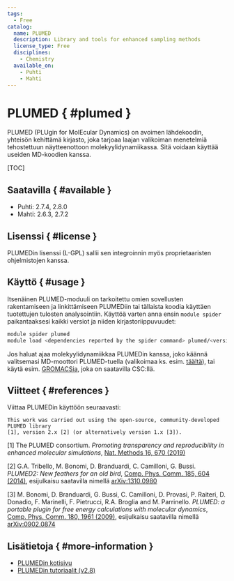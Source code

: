 ```yaml
---
tags:
  - Free
catalog:
  name: PLUMED
  description: Library and tools for enhanced sampling methods
  license_type: Free
  disciplines:
    - Chemistry
  available_on:
    - Puhti
    - Mahti
---
```


# PLUMED { #plumed }

PLUMED (PLUgin for MolEcular Dynamics) on avoimen lähdekoodin, yhteisön kehittämä
kirjasto, joka tarjoaa laajan valikoiman menetelmiä tehostettuun näytteenottoon
molekyylidynamiikassa. Sitä voidaan käyttää useiden MD-koodien kanssa.

[TOC]

## Saatavilla { #available }

-   Puhti: 2.7.4, 2.8.0
-   Mahti: 2.6.3, 2.7.2

## Lisenssi { #license }

PLUMEDin lisenssi (L-GPL) sallii sen integroinnin myös proprietaaristen ohjelmistojen kanssa.

## Käyttö { #usage }

Itsenäinen PLUMED-moduuli on tarkoitettu omien sovellusten rakentamiseen ja linkittämiseen
PLUMEDiin tai tällaista koodia käyttäen tuotettujen tulosten analysointiin. Käyttöä varten
anna ensin `module spider` paikantaaksesi kaikki versiot ja niiden kirjastoriippuvuudet:

```bash
module spider plumed
module load <dependencies reported by the spider command> plumed/<version>
```

Jos haluat ajaa molekyylidynamiikkaa PLUMEDin kanssa, joko käännä valitsemasi MD-moottori
PLUMED-tuella (valikoimaa ks. esim. [täältä](https://www.plumed.org/)), tai käytä esim.
[GROMACSia](gromacs.md), joka on saatavilla CSC:llä.

## Viitteet { #references }

Viittaa PLUMEDin käyttöön seuraavasti:

```text
This work was carried out using the open-source, community-developed PLUMED library 
[1], version 2.x [2] (or alternatively version 1.x [3]).
```

[1] The PLUMED consortium. _Promoting transparency and reproducibility in enhanced
molecular simulations_, [Nat. Methods 16, 670 (2019)](https://doi.org/10.1038/s41592-019-0506-8)

[2] G.A. Tribello, M. Bonomi, D. Branduardi, C. Camilloni, G. Bussi. _PLUMED2: New
feathers for an old bird_, [Comp. Phys. Comm. 185, 604 (2014)](http://doi.org/10.1016/j.cpc.2013.09.018),
esijulkaisu saatavilla nimellä [arXiv:1310.0980](https://arxiv.org/abs/1310.0980)

[3] M. Bonomi, D. Branduardi, G. Bussi, C. Camilloni, D. Provasi, P. Raiteri,
D. Donadio, F. Marinelli, F. Pietrucci, R.A. Broglia and M. Parrinello. _PLUMED:
a portable plugin for free energy calculations with molecular dynamics_, [Comp.
Phys. Comm. 180, 1961 (2009)](http://doi.org/10.1016/j.cpc.2009.05.011),
esijulkaisu saatavilla nimellä [arXiv:0902.0874](http://arxiv.org/abs/0902.0874)

## Lisätietoja { #more-information }

-   [PLUMEDin kotisivu](https://www.plumed.org)
-   [PLUMEDin tutoriaalit (v2.8)](https://www.plumed.org/doc-v2.8/user-doc/html/tutorials.html)